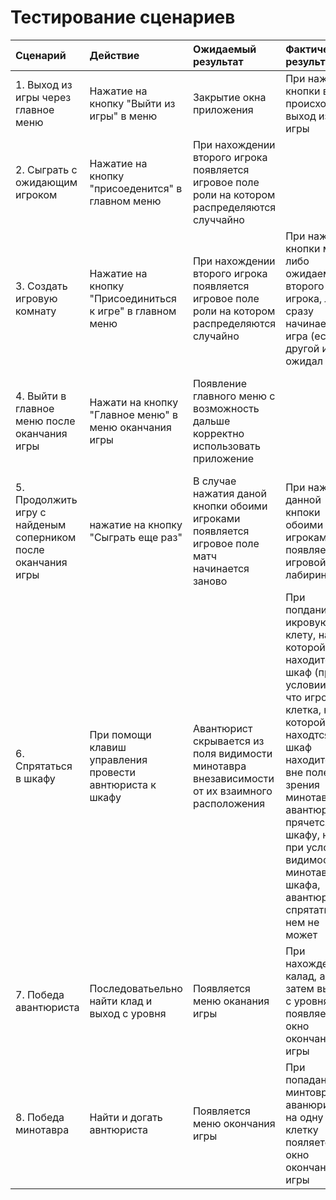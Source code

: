 # Тестирование сценариев

|Сценарий|Действие|Ожидаемый результат|Фактический результат| Оценка|
|:---|:---|:---|:---|:---|
|1. Выход из игры через главное меню|Нажатие на кнопку "Выйти из игры" в меню|Закрытие окна приложения |При нажатии кнопки выйти происходит выход из игры | Сценарий выполнен полностью |
|2. Сыграть с ожидающим игроком|Нажатие на кнопку "присоеденится" в главном меню|При нахождении второго игрока появляется игровое поле роли на котором распределяются случчайно |  |
|3. Создать игровую комнату|Нажатие на кнопку "Присоединиться к игре" в главном меню|При нахождении второго игрока появляется игровое поле роли на котором распределяются случайно | При нажатии кнопки мы либо ожидаем второго игрока, либо сразу начинается игра (если другой игрок ожидал нас)| Сценарий выполнен полностью |
|4. Выйти в главное меню после оканчания игры|Нажати на кнопку "Главное меню" в меню оканчания игры|Появление главного меню с возможность дальше корректно использовать приложение|| При нажатии на кнопку "Главное меню" мы попадаем в главное меню |
|5. Продолжить игру с найденым соперником после оканчания игры|нажатие на кнопку "Сыграть еще раз"|В случае нажатия даной кнопки обоими игроками появляется игровое поле матч начинается заново| При нажатии данной кнпоки обоими игроками появляется игровой лабиринт|Сценарий выполнен полностью |
|6. Спрятаться в шкафу |При помощи клавиш управления провести авнтюриста к шкафу|Авантюрист скрывается из поля видимости минотавра внезависимости от их взаимного расположения|При попдании на икровую клету, на которой находится шкаф (при условии того, что игровая клетка, на которой находтся шкаф находится вне поле зрения минотавра) авантюрист прячется в шкафу, но при условии видимости минотавром шкафа, авантюрист спрятаться в нем не может | Сценарий выполнен частично |
|7. Победа авантюриста |Последоватьельно найти клад и выход с уровня|Появляется меню оканания игры| При нахождении калад, а затем выхода с уровня появляется окно окончания игры|Сценарий выполнен полностью  |
|8. Победа минотавра|Найти и догать авнтюриста|Появляется меню окончания игры| При попадании минтовра и аванюриста на одну клетку пояляется окно окончания игры |Сценарий выполнен полностью  |
